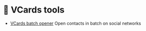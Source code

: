 # 📇 VCards tools

- [VCards batch opener](https://hejny.github.io/vcards-batch-opener/) Open contacts in batch on social networks

